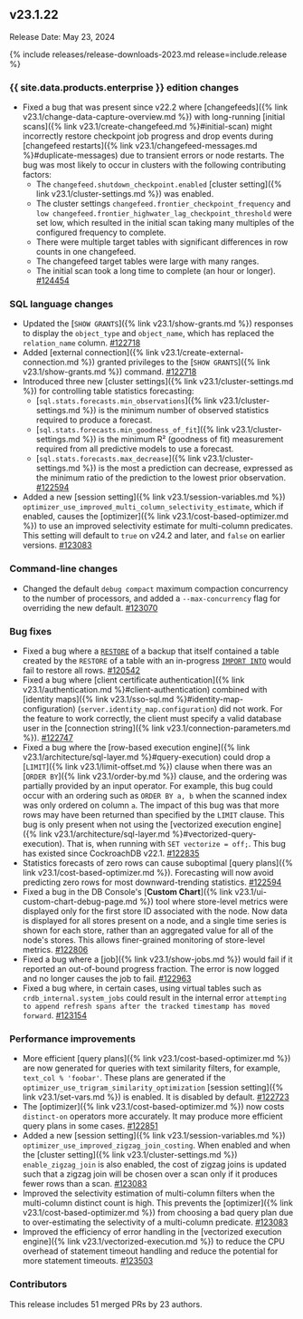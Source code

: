 ## v23.1.22

Release Date: May 23, 2024

{% include releases/release-downloads-2023.md release=include.release %}

<h3 id="v23-1-22-{{-site.data.products.enterprise-}}-edition-changes">{{ site.data.products.enterprise }} edition changes</h3>

- Fixed a bug that was present since v22.2 where [changefeeds]({% link v23.1/change-data-capture-overview.md %}) with long-running [initial scans]({% link v23.1/create-changefeed.md %}#initial-scan) might incorrectly restore checkpoint job progress and drop events during [changefeed restarts]({% link v23.1/changefeed-messages.md %}#duplicate-messages) due to transient errors or node restarts. The bug was most likely to occur in clusters with the following contributing factors:
    - The `changefeed.shutdown_checkpoint.enabled` [cluster setting]({% link v23.1/cluster-settings.md %}) was enabled.
    - The cluster settings `changefeed.frontier_checkpoint_frequency` and `low changefeed.frontier_highwater_lag_checkpoint_threshold` were set low, which resulted in the initial scan taking many multiples of the configured frequency to complete.
    - There were multiple target tables with significant differences in row counts in one changefeed.
    - The changefeed target tables were large with many ranges.
    - The initial scan took a long time to complete (an hour or longer). [#124454][#124454]

<h3 id="v23-1-22-sql-language-changes">SQL language changes</h3>

- Updated the [`SHOW GRANTS`]({% link v23.1/show-grants.md %}) responses to display the `object_type` and `object_name`, which has replaced the `relation_name` column. [#122718][#122718]
- Added [external connection]({% link v23.1/create-external-connection.md %}) granted privileges to the [`SHOW GRANTS`]({% link v23.1/show-grants.md %}) command. [#122718][#122718]
- Introduced three new [cluster settings]({% link v23.1/cluster-settings.md %}) for controlling table statistics forecasting:
    - [`sql.stats.forecasts.min_observations`]({% link v23.1/cluster-settings.md %}) is the minimum number of observed statistics required to produce a forecast.
    - [`sql.stats.forecasts.min_goodness_of_fit`]({% link v23.1/cluster-settings.md %}) is the minimum R² (goodness of fit) measurement required from all predictive models to use a forecast.
    - [`sql.stats.forecasts.max_decrease`]({% link v23.1/cluster-settings.md %}) is the most a prediction can decrease, expressed as the minimum ratio of the prediction to the lowest prior observation.  [#122594][#122594]
- Added a new [session setting]({% link v23.1/session-variables.md %}) `optimizer_use_improved_multi_column_selectivity_estimate`, which if enabled, causes the [optimizer]({% link v23.1/cost-based-optimizer.md %}) to use an improved selectivity estimate for multi-column predicates. This setting will default to `true` on v24.2 and later, and `false` on earlier versions. [#123083][#123083]

<h3 id="v23-1-22-command-line-changes">Command-line changes</h3>

- Changed the default `debug compact` maximum compaction concurrency to the number of processors, and added a `--max-concurrency` flag for overriding the new default. [#123070][#123070]

<h3 id="v23-1-22-bug-fixes">Bug fixes</h3>

- Fixed a bug where a [`RESTORE`](../v23.1/restore.html) of a backup that itself contained a table created by the `RESTORE` of a table with an in-progress [`IMPORT INTO`](../v23.1/import-into.html) would fail to restore all rows. [#120542][#120542]
- Fixed a bug where [client certificate authentication]({% link v23.1/authentication.md %}#client-authentication) combined with [identity maps]({% link v23.1/sso-sql.md %}#identity-map-configuration) (`server.identity_map.configuration`) did not work. For the feature to work correctly, the client must specify a valid database user in the [connection string]({% link v23.1/connection-parameters.md %}). [#122747][#122747]
- Fixed a bug where the [row-based execution engine]({% link v23.1/architecture/sql-layer.md %}#query-execution) could drop a [`LIMIT`]({% link v23.1/limit-offset.md %}) clause when there was an [`ORDER BY`]({% link v23.1/order-by.md %}) clause, and the ordering was partially provided by an input operator. For example, this bug could occur with an ordering such as `ORDER BY a, b` when the scanned index was only ordered on column `a`. The impact of this bug was that more rows may have been returned than specified by the `LIMIT` clause. This bug is only present when not using the [vectorized execution engine]({% link v23.1/architecture/sql-layer.md %}#vectorized-query-execution). That is, when running with `SET vectorize = off;`. This bug has existed since CockroachDB v22.1. [#122835][#122835]
- Statistics forecasts of zero rows can cause suboptimal [query plans]({% link v23.1/cost-based-optimizer.md %}). Forecasting will now avoid predicting zero rows for most downward-trending statistics. [#122594][#122594]
- Fixed a bug in the DB Console's [**Custom Chart**]({% link v23.1/ui-custom-chart-debug-page.md %}) tool where store-level metrics were displayed only for the first store ID associated with the node. Now data is displayed for all stores present on a node, and a single time series is shown for each store, rather than an aggregated value for all of the node's stores. This allows finer-grained monitoring of store-level metrics. [#122806][#122806]
- Fixed a bug where a [job]({% link v23.1/show-jobs.md %}) would fail if it reported an out-of-bound progress fraction. The error is now logged and no longer causes the job to fail. [#122963][#122963]
- Fixed a bug where, in certain cases, using virtual tables such as `crdb_internal.system_jobs` could result in the internal error `attempting to append refresh spans after the tracked timestamp has moved forward`. [#123154][#123154]

<h3 id="v23-1-22-performance-improvements">Performance improvements</h3>

- More efficient [query plans]({% link v23.1/cost-based-optimizer.md %}) are now generated for queries with text similarity filters, for example, `text_col % 'foobar'`. These plans are generated if the `optimizer_use_trigram_similarity_optimization` [session setting]({% link v23.1/set-vars.md %}) is enabled. It is disabled by default. [#122723][#122723]
- The [optimizer]({% link v23.1/cost-based-optimizer.md %}) now costs `distinct-on` operators more accurately. It may produce more efficient query plans in some cases. [#122851][#122851]
- Added a new [session setting]({% link v23.1/session-variables.md %}) `optimizer_use_improved_zigzag_join_costing`. When enabled and when the [cluster setting]({% link v23.1/cluster-settings.md %}) `enable_zigzag_join` is also enabled, the cost of zigzag joins is updated such that a zigzag join will be chosen over a scan only if it produces fewer rows than a scan. [#123083][#123083]
- Improved the selectivity estimation of multi-column filters when the multi-column distinct count is high. This prevents the [optimizer]({% link v23.1/cost-based-optimizer.md %}) from choosing a bad query plan due to over-estimating the selectivity of a multi-column predicate. [#123083][#123083]
- Improved the efficiency of error handling in the [vectorized execution engine]({% link v23.1/vectorized-execution.md %}) to reduce the CPU overhead of statement timeout handling and reduce the potential for more statement timeouts. [#123503][#123503]

<div class="release-note-contributors" markdown="1">

<h3 id="v23-1-22-contributors">Contributors</h3>

This release includes 51 merged PRs by 23 authors.

</div>

[#120542]: https://github.com/cockroachdb/cockroach/pull/120542
[#122594]: https://github.com/cockroachdb/cockroach/pull/122594
[#122718]: https://github.com/cockroachdb/cockroach/pull/122718
[#122723]: https://github.com/cockroachdb/cockroach/pull/122723
[#122747]: https://github.com/cockroachdb/cockroach/pull/122747
[#122806]: https://github.com/cockroachdb/cockroach/pull/122806
[#122835]: https://github.com/cockroachdb/cockroach/pull/122835
[#122851]: https://github.com/cockroachdb/cockroach/pull/122851
[#122963]: https://github.com/cockroachdb/cockroach/pull/122963
[#123070]: https://github.com/cockroachdb/cockroach/pull/123070
[#123083]: https://github.com/cockroachdb/cockroach/pull/123083
[#123154]: https://github.com/cockroachdb/cockroach/pull/123154
[#123377]: https://github.com/cockroachdb/cockroach/pull/123377
[#123396]: https://github.com/cockroachdb/cockroach/pull/123396
[#123503]: https://github.com/cockroachdb/cockroach/pull/123503
[#124454]: https://github.com/cockroachdb/cockroach/pull/124454
[dc349c389]: https://github.com/cockroachdb/cockroach/commit/dc349c389
